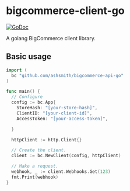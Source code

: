 # bigcommerce-client-go

[![GoDoc](https://pkg.go.dev/badge/github.com/ashsmith/bigcommerce-api-go?status.svg)](https://pkg.go.dev/github.com/ashsmith/bigcommerce-api-go?tab=doc)

A golang BigCommerce client library.

## Basic usage

```go
import (
  bc "github.com/ashsmith/bigcommerce-api-go"
)

func main() {
  // Configure
  config := bc.App{
    StoreHash: "[your-store-hash]",
    ClientID: "[your-client-id]",
    AccessToken: "[your-access-token]",

  }

  httpClient := http.Client{}

  // Create the client.
  client := bc.NewClient(config, httpClient)

  // Make a request.
  webhook, _ := client.Webhooks.Get(123)
  fmt.Print(webhook)
}
```
